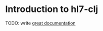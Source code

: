 # Introduction to hl7-clj

TODO: write [great documentation](http://jacobian.org/writing/what-to-write/)
